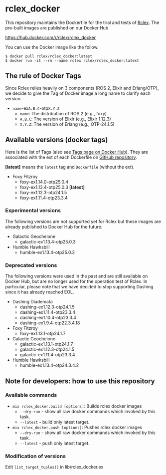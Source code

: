 # rclex_docker

This repository maintains the Dockerfile for the trial and tests of [Rclex](https://github.com/rclex/rclex). The pre-built images are published on our Docker Hub.

https://hub.docker.com/r/rclex/rclex_docker

You can use the Docker image like the follow.

```
$ docker pull rclex/rclex_docker:latest
$ docker run -it --rm --name rclex rclex/rclex_docker:latest
```

## The rule of Docker Tags

Since Rclex relies heavily on 3 components (ROS 2, Elixir and Erlang/OTP), we decide to give the Tag of Docker image a long name to clarify each version.

- `name`-ex`A.B.C`-otp`X.Y.Z`
  - `name`: The distribution of ROS 2 (e.g., foxy)
  - `A.B.C`: The version of Elixir (e.g., Elixir 1.12.3)
  - `X.Y.Z`: The version of Erlang (e.g., OTP-24.1.5)

## Available versions (docker tags)

Here is the list of Tags (also see [Tags page on Docker Hub](https://hub.docker.com/r/rclex/rclex_docker/tags)). They are associated with the ext of each Dockerfile on [GitHub repository](https://github.com/rclex/rclex_docker).

**[latest]** means the `latest` tag and `Dockerfile` (without the ext).

- Foxy Fitzroy
  - foxy-ex1.14.0-otp25.0.4
  - foxy-ex1.13.4-otp25.0.3 **[latest]**
  - foxy-ex1.12.3-otp24.1.5
  - foxy-ex1.11.4-otp23.3.4

### Experimental versions

The following versions are not supported yet for Rclex but these images are already published to Docker Hub for the future.

- Galactic Geochelone
  - galactic-ex1.13.4-otp25.0.3
- Humble Hawksbill
  - humble-ex1.13.4-otp25.0.3

### Deprecated versions

The following versions were used in the past and are still available on Docker Hub, but are no longer used for the operation test of Rclex.
In particular, please note that we have decided to stop supporting Dashing since it has already reached EOL.

- Dashing Diademata
  - dashing-ex1.12.3-otp24.1.5
  - dashing-ex1.11.4-otp23.3.4
  - dashing-ex1.10.4-otp23.3.4
  - dashing-ex1.9.4-otp22.3.4.18
- Foxy Fitzroy
  - foxy-ex1.13.1-otp24.1.7
- Galactic Geochelone
  - galactic-ex1.13.1-otp24.1.7
  - galactic-ex1.12.3-otp24.1.5
  - galactic-ex1.11.4-otp23.3.4
- Humble Hawksbill
  - humble-ex1.13.4-otp24.3.4.2

## Note for developers: how to use this repository

### Available commands

* `mix rclex_docker.build [options]`: Builds rclex docker images
  * `--dry-run` - show all raw docker commands which invoked by this task.
  * `--latest` - build only latest target.
* `mix rclex_docker.push [options]`: Pushes rclex docker images
  * `--dry-run` - show all raw docker commands which invoked by this task.
  * `--latest` - push only latest target.

### Modification of versions

Edit `list_target_tuples()` in lib/rclex_docker.ex
